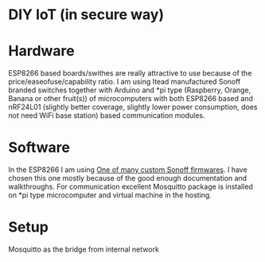 # DIY IoT (in secure way)

# Hardware

ESP8266 based boards/swithes are really attractive to use because of the price/easeofuse/capability ratio. I am using Itead  manufactured Sonoff branded switches together with Arduino and \*pi type (Raspberry, Orange, Banana or other fruit(s)) of microcomputers with both ESP8266 based and nRF24L01 (slightly better coverage, slightly lower power consumption, does not need WiFi base station) based communication modules.

# Software

In the ESP8266 I am using [One of many custom Sonoff firmwares](https://github.com/arendst/Sonoff-Tasmota). I have chosen this one mostly because of the good enough documentation and walkthroughs.
For communication excellent Mosquitto package is installed on \*pi type microcomputer and virtual machine in the hosting.

# Setup

Mosquitto as the bridge from internal network
